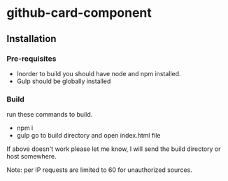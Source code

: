 # github-card-component

## Installation

### Pre-requisites
- Inorder to build you should have node and npm installed.
- Gulp should be globally installed

### Build
run these commands to build.
- npm i
- gulp
go to build directory and open index.html file

If above doesn't work please let me know, I will send the build directory or host somewhere.

Note: per IP requests are limited to 60 for unauthorized sources.